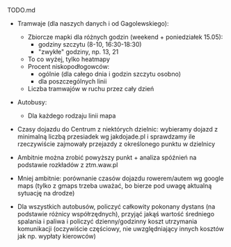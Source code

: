 TODO.md

* Tramwaje (dla naszych danych i od Gagolewskiego):
	* Zbiorcze mapki dla różnych godzin (weekend + poniedziałek 15.05):
		* godziny szczytu (8-10, 16:30-18:30)
		* "zwykłe" godziny, np. 13, 21
	* To co wyżej, tylko heatmapy
	* Procent niskopodłogowców:
		* ogólnie (dla całego dnia i godzin szczytu osobno)
		* dla poszczególnych linii
	* Liczba tramwajów w ruchu przez cały dzień

* Autobusy:
	* Dla każdego rodzaju linii mapa

* Czasy dojazdu do Centrum z niektórych dzielnic: wybieramy dojazd z minimalną liczbą przesiadek wg jakdojade.pl i sprawdzamy ile rzeczywiście zajmowały przejazdy z określonego punktu w dzielnicy

* Ambitnie można zrobić powyższy punkt + analiza spóźnień na podstawie rozkładów z ztm.waw.pl
* Mniej ambitnie: porównanie czasów dojazdu rowerem/autem wg google maps (tylko z gmaps trzeba uważać, bo bierze pod uwagę aktualną sytuację na drodze)

* Dla wszystkich autobusów, policzyć całkowity pokonany dystans (na podstawie różnicy współrzędnych), przyjąć jakąś wartość średniego spalania i paliwa i policzyć dzienny/godzinny koszt utrzymania komunikacji (oczywiście częściowy, nie uwzględniający innych kosztów jak np. wypłaty kierowców)